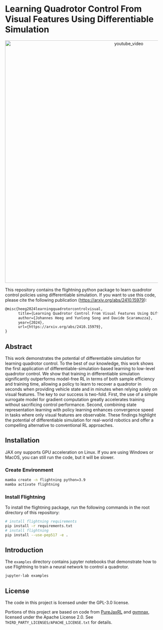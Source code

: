 # Learning Quadrotor Control From Visual Features Using Differentiable Simulation

<p align="center">
  <a href="https://youtu.be/LdgvGCLB9do">
    <img src="https://img.youtube.com/vi/LdgvGCLB9do/maxresdefault.jpg" alt="youtube_video" width="800"/>
  </a>
</p>


This repository contains the flightning python package to learn quadrotor
control policies using differentiable simulation. If you want to use this code,
please cite the following publication (https://arxiv.org/abs/2410.15979):

```tex
@misc{heeg2024learningquadrotorcontrolvisual,
      title={Learning Quadrotor Control From Visual Features Using Differentiable Simulation}, 
      author={Johannes Heeg and Yunlong Song and Davide Scaramuzza},
      year={2024},
      url={https://arxiv.org/abs/2410.15979}, 
}
```
## Abstract

This work demonstrates the potential of differentiable simulation for learning 
quadrotor control. To the best of our knowledge, this work shows the first 
application of differentiable-simulation-based learning to low-level quadrotor 
control.
We show that training in differentiable simulation significantly outperforms 
model-free RL in terms of both sample efficiency and training time, allowing a 
policy to learn to recover a quadrotor in seconds when providing vehicle state 
and in minutes when relying solely on visual features.
The key to our success is two-fold. First, the use of a simple surrogate model 
for gradient computation greatly accelerates training without sacrificing 
control performance. Second, combining state representation learning with policy
learning enhances convergence speed in tasks where only visual features are 
observable.
These findings highlight the potential of differentiable simulation for
real-world robotics and offer a compelling alternative to conventional
RL approaches.

## Installation

JAX ony supports GPU acceleration on Linux. If you are using Windows or MacOS,
you can still run the code, but it will be slower.

### Create Environment

```bash
mamba create -n flightning python=3.9
mamba activate flightning
```

### Install Flightning

To install the flightning package, run the following commands in the root
directory of this repository:

```bash
# install flightning requirements
pip install -r requirements.txt
# install flightning
pip install --use-pep517 -e .
```

## Introduction

The `examples` directory contains jupyter notebooks that demonstrate how to use 
Flightning to train a neural network to control a quadrotor.

```bash
jupyter-lab examples
```


## License

The code in this project is licensed under the GPL-3.0 license.

Portions of this project are based on code from 
[PureJaxRL](https://github.com/luchris429/purejaxrl) and 
[gymnax](https://github.com/RobertTLange/gymnax), licensed
under the Apache License 2.0.
See `THIRD_PARTY_LICENSES/APACHE_LICENSE.txt` for details.
